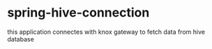 # spring-hive-connection

this application connectes with knox gateway to fetch data from hive database
